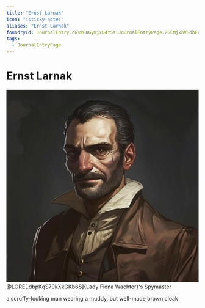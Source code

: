 ```yaml
---
title: "Ernst Larnak"
icon: ":sticky-note:"
aliases: "Ernst Larnak"
foundryId: JournalEntry.cGsWPn6ymjxD4Y5s.JournalEntryPage.ZGCMjxbVSdbFcFRf
tags:
  - JournalEntryPage
---
```


# Ernst Larnak
![](https://raw.githubusercontent.com/SkroxiousDM/SkroxiousDM/refs/heads/main/Images/ernst_larnak.webp)
@LORE[.dbpKqS79kXkGKb6S]{Lady Fiona Wachter}'s Spymaster

a scruffy-looking man wearing a muddy, but well-made brown cloak